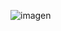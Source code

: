 
![imagen](https://github.com/RCL05/GESTION-DE-UN-HOSPITAL/assets/166523151/4516d184-de21-4e43-a605-4d3be72fb757)
